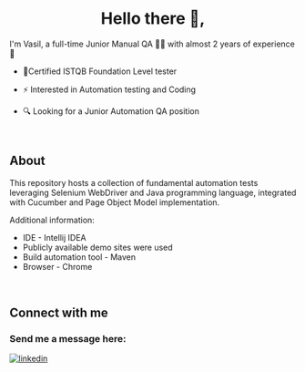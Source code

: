 # <div align="center">Hello there 👋, 

I'm Vasil, a full-time Junior Manual QA 👨‍💻 with almost 2 years of experience 🚀</div>  
  

- 🥇Certified ISTQB Foundation Level tester
  

- ⚡ Interested in Automation testing and Coding  
  

- 🔍 Looking for a Junior Automation QA position  
  

<br/>  


## About  
This repository hosts a collection of fundamental automation tests leveraging Selenium WebDriver and Java programming language, integrated with Cucumber and Page Object Model implementation.

Additional information: 
* IDE - Intellij IDEA
* Publicly available demo sites were used
* Build automation tool - Maven
* Browser - Chrome  
  

<br/>  


## Connect with me  


### Send me a message here:  
<a href="https://linkedin.com/in/vasil-yanchevski/" target="_blank">
<img src=https://img.shields.io/badge/linkedin-%231E77B5.svg?&style=for-the-badge&logo=linkedin&logoColor=white alt=linkedin style="margin-bottom: 5px;" />
</a>  

<br />
